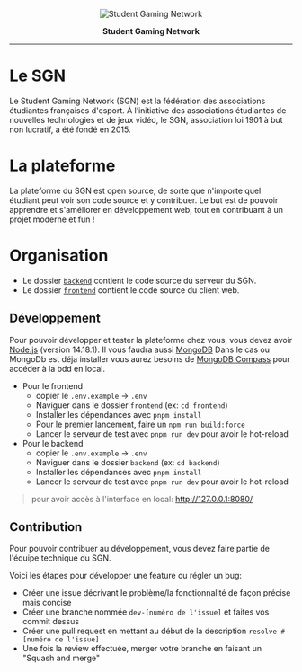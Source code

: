 <p align="center">
<img src="https://user-images.githubusercontent.com/4563971/120888136-049e2880-c5f7-11eb-81bd-25706d1944a2.png" alt="Student Gaming Network" />
</p>

<p align="center">
<b>Student Gaming Network</b>
</p>

---

# Le SGN

Le Student Gaming Network (SGN) est la fédération des associations étudiantes françaises d'esport. À l’initiative des
associations étudiantes de nouvelles technologies et de jeux vidéo, le SGN, association loi 1901 à but non lucratif, a été fondé en 2015.


# La plateforme

La plateforme du SGN est open source, de sorte que n'importe quel étudiant peut voir son code source et y contribuer.
Le but est de pouvoir apprendre et s'améliorer en développement web, tout en contribuant à un projet moderne et fun !


# Organisation

- Le dossier [`backend`](https://github.com/StudentGamingNetwork/website/tree/master/backend) contient le code source du serveur du SGN.
- Le dossier [`frontend`](https://github.com/StudentGamingNetwork/website/tree/master/frontend) contient le code source du client web.


## Développement


Pour pouvoir développer et tester la plateforme chez vous, vous devez avoir [Node.js](https://nodejs.org/en/) (version 14.18.1).
Il vous faudra aussi [MongoDB](https://www.mongodb.com/docs/manual/tutorial/install-mongodb-on-windows/)
Dans le cas ou MongoDb est déja installer vous aurez besoins de [MongoDB Compass](https://www.mongodb.com/fr-fr/products/compass) pour accéder à la bdd en local.

- Pour le frontend
  - copier le `.env.example` -> `.env`
  - Naviguer dans le dossier `frontend` (ex: `cd frontend`)
  - Installer les dépendances avec `pnpm install`
  - Pour le premier lancement, faire un `npm run build:force`
  - Lancer le serveur de test avec `pnpm run dev` pour avoir le hot-reload
- Pour le backend
  - copier le `.env.example` -> `.env`
  - Naviguer dans le dossier `backend` (ex: `cd backend`)
  - Installer les dépendances avec `pnpm install`
  - Lancer le serveur de test avec `pnpm run dev` pour avoir le hot-reload
  
> pour avoir accès à l'interface en local: http://127.0.0.1:8080/


## Contribution

Pour pouvoir contribuer au développement, vous devez faire partie de l'équipe technique du SGN.

Voici les étapes pour développer une feature ou régler un bug:
- Créer une issue décrivant le problème/la fonctionnalité de façon précise mais concise
- Créer une branche nommée `dev-[numéro de l'issue]` et faites vos commit dessus
- Créer une pull request en mettant au début de la description `resolve #[numéro de l'issue]`
- Une fois la review effectuée, merger votre branche en faisant un "Squash and merge"
